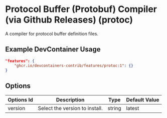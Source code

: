 
# Protocol Buffer (Protobuf) Compiler (via Github Releases) (protoc)

A compiler for protocol buffer definition files.

## Example DevContainer Usage

```json
"features": {
    "ghcr.io/devcontainers-contrib/features/protoc:1": {}
}
```

## Options

| Options Id | Description | Type | Default Value |
|-----|-----|-----|-----|
| version | Select the version to install. | string | latest |


